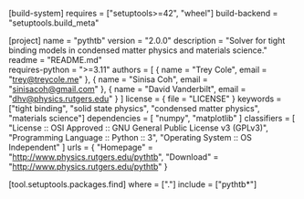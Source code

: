 [build-system]
requires = ["setuptools>=42", "wheel"]
build-backend = "setuptools.build_meta"

[project]
name = "pythtb"
version = "2.0.0"
description = "Solver for tight binding models in condensed matter physics and materials science."
readme = "README.md"  
requires-python = ">=3.11"
authors = [
  { name = "Trey Cole", email = "trey@treycole.me" },
  { name = "Sinisa Coh", email = "sinisacoh@gmail.com" },
  { name = "David Vanderbilt", email = "dhv@physics.rutgers.edu" }
]
license = { file = "LICENSE" } 
keywords = ["tight binding", "solid state physics", "condensed matter physics", "materials science"]
dependencies = [
  "numpy",
  "matplotlib"
]
classifiers = [
  "License :: OSI Approved :: GNU General Public License v3 (GPLv3)",
  "Programming Language :: Python :: 3",
  "Operating System :: OS Independent"
]
urls = { 
  "Homepage" = "http://www.physics.rutgers.edu/pythtb",
  "Download" = "http://www.physics.rutgers.edu/pythtb"
}

[tool.setuptools.packages.find]
where = ["."]
include = ["pythtb*"]
